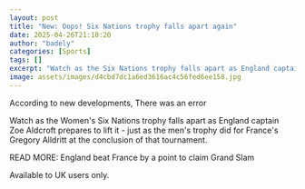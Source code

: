 ```yaml
---
layout: post
title: "New: Oops! Six Nations trophy falls apart again"
date: 2025-04-26T21:10:20
author: "badely"
categories: [Sports]
tags: []
excerpt: "Watch as the Six Nations trophy falls apart as England captain Zoe Aldcroft prepares to lift it - just as the men's trophy did for France's Gregory Al"
image: assets/images/d4cbd7dc1a6ed3616ac4c56fed6ee158.jpg
---
```


According to new developments, There was an error

Watch as the Women's Six Nations trophy falls apart as England captain Zoe Aldcroft prepares to lift it - just as the men's trophy did for France's Gregory Alldritt at the conclusion of that tournament.

READ MORE: England beat France by a point to claim Grand Slam

Available to UK users only.

